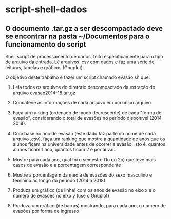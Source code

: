 # script-shell-dados
## O documento .tar.gz a ser descompactado deve se encontrar na pasta ~/Documentos para o funcionamento do script
Shell script de processamento de dados, feito especificamente para o tipo de arquivo da entrada. Lê arquivos .csv com dados e faz uma série de leituras, tabelas e gráficos (Gnuplot).

O objetivo deste trabalho é fazer um script chamado evasao.sh que:

1. Leia todos os arquivos do diretório descompactado da extração do arquivo evasao2014-18.tar.gz

2. Concatene as informações de cada arquivo em um único arquivo

3. Faça um ranking (ordenado de modo decrescente) de cada "forma de evasão", considerando o total de evasões no período disponível (2014-2018).

4. Com base no ano de evasão (este dado faz parte do nome de cada arquivo .csv), faça um ranking que mostre a quantidade de anos que os alunos ficam na universidade antes de ocorrer a evasão, isto é, quantos alunos ficam 1 ano, quantos ficam 2 e por aí vai...

5. Mostre para cada ano, qual foi o semestre (1o ou 2o) que teve mais casos de evasão e a porcentagem correspondente

6. Mostre a porcentagem da média de evasões do sexo masculino e feminino ao longo do período (2014 a 2018).

7. Produza um gráfico (de linha) com os anos de evasão no eixo x e o número de evasões no eixo y (use o Gnuplot)

8. Produza um gráfico (de barras) mostrando, para cada ano, o número de evasões por forma de ingresso
